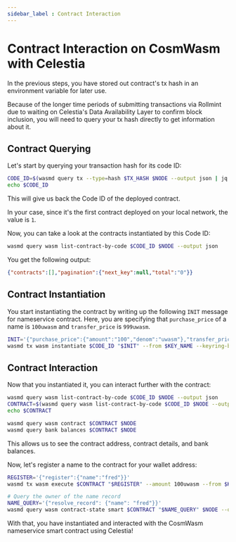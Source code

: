 ```yaml
---
sidebar_label : Contract Interaction
---
```


# Contract Interaction on CosmWasm with Celestia
<!-- markdownlint-disable MD013 -->

In the previous steps, you have stored out contract's tx hash in an
environment variable for later use.

Because of the longer time periods of submitting transactions via Rollmint
due to waiting on Celestia's Data Availability Layer to confirm block inclusion,
you will need to query your  tx hash directly to get information about it.

## Contract Querying

Let's start by querying your transaction hash for its code ID:

```sh
CODE_ID=$(wasmd query tx --type=hash $TX_HASH $NODE --output json | jq -r '.logs[0].events[-1].attributes[0].value')
echo $CODE_ID
```

This will give us back the Code ID of the deployed contract.

In your case, since it's the first contract deployed on your local network,
the value is `1`.

Now, you can take a look at the contracts instantiated by this Code ID:

```sh
wasmd query wasm list-contract-by-code $CODE_ID $NODE --output json
```

You get the following output:

```json
{"contracts":[],"pagination":{"next_key":null,"total":"0"}}
```

## Contract Instantiation

You start instantiating the contract by writing up the following `INIT` message
for nameservice contract. Here, you are specifying that `purchase_price` of a name
is `100uwasm` and `transfer_price` is `999uwasm`.

```sh
INIT='{"purchase_price":{"amount":"100","denom":"uwasm"},"transfer_price":{"amount":"999","denom":"uwasm"}}'
wasmd tx wasm instantiate $CODE_ID "$INIT" --from $KEY_NAME --keyring-backend test --label "name service" $TXFLAG -y --no-admin
```

## Contract Interaction

Now that you instantiated it, you can interact further with the contract:

```sh
wasmd query wasm list-contract-by-code $CODE_ID $NODE --output json
CONTRACT=$(wasmd query wasm list-contract-by-code $CODE_ID $NODE --output json | jq -r '.contracts[-1]')
echo $CONTRACT

wasmd query wasm contract $CONTRACT $NODE
wasmd query bank balances $CONTRACT $NODE
```

This allows us to see the contract address, contract details, and
bank balances.

Now, let's register a name to the contract for your wallet address:

```sh
REGISTER='{"register":{"name":"fred"}}'
wasmd tx wasm execute $CONTRACT "$REGISTER" --amount 100uwasm --from $KEY_NAME $TXFLAG -y

# Query the owner of the name record
NAME_QUERY='{"resolve_record": {"name": "fred"}}'
wasmd query wasm contract-state smart $CONTRACT "$NAME_QUERY" $NODE --output json
```

With that, you have instantiated and interacted with the CosmWasm nameservice
smart contract using Celestia!
